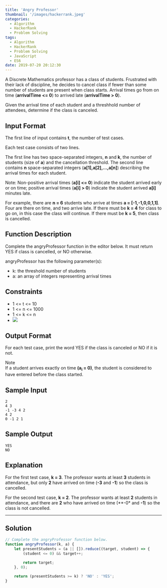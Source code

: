```yaml
---
title: 'Angry Professor'
thumbnail: '/images/hackerrank.jpeg'
categories:
  - Algorithm
  - HackerRank
  - Problem Solving
tags:
  - Algorithm
  - HackerRank
  - Problem Solving
  - JavaScript
  - ES6
date: 2019-07-20 20:12:30
---
```


A Discrete Mathematics professor has a class of students. Frustrated with their lack of discipline, he decides to cancel class if fewer than some number of students are present when class starts. Arrival times go from on time (**arrivalTime <= 0**) to arrived late (**arrivalTime > 0**).

Given the arrival time of each student and a threshhold number of attendees, determine if the class is canceled.

<!-- more -->

## Input Format

The first line of input contains **t**, the number of test cases.

Each test case consists of two lines.

The first line has two space-separated integers, **n** and **k**, the number of students (size of **a**) and the cancellation threshold. 
The second line contains **n** space-separated integers (**a[1],a[2],...,a[n]**) describing the arrival times for each student.

Note: Non-positive arrival times (**a[i] <= 0**) indicate the student arrived early or on time; positive arrival times (**a[i] > 0**) indicate the student arrived **a[i]** minutes late.

For example, there are **n = 6** students who arrive at times **a = [-1,-1,0,0,1,1]**. Four are there on time, and two arrive late. If there must be **k = 4** for class to go on, in this case the class will continue. If there must be **k = 5**, then class is cancelled.

## Function Description

Complete the angryProfessor function in the editor below. It must return YES if class is cancelled, or NO otherwise.

angryProfessor has the following parameter(s):

- k: the threshold number of students
- a: an array of integers representing arrival times

## Constraints 

- 1 <= t <= 10
- 1 <= n <= 1000
- 1 <= k <= n
- ![](https://latex.codecogs.com/gif.latex?-100&space;\leq&space;a[i]&space;\leq&space;100,&space;where&space;i&space;\in&space;[1,...,n])

## Output Format

For each test case, print the word YES if the class is canceled or NO if it is not.

Note <br/>
If a student arrives exactly on time **(a<sub>i</sub> = 0)**, the student is considered to have entered before the class started.

## Sample Input

```
2
4 3
-1 -3 4 2
4 2
0 -1 2 1
```

## Sample Output

```
YES
NO
```

## Explanation

For the first test case, **k = 3**. The professor wants at least **3** students in attendance, but only **2** have arrived on time (**-3** and **-1**) so the class is cancelled.

For the second test case, **k = 2**. The professor wants at least **2** students in attendance, and there are **2** who have arrived on time (**-0* and **-1**) so the class is not cancelled.

---

## Solution

```javascript
// Complete the angryProfessor function below.
function angryProfessor(k, a) {
    let presentStudents = (a || []).reduce((target, student) => {
        (student <= 0) && target++;

        return target;
    }, 0);

    return (presentStudents >= k) ? 'NO' : 'YES';
}
```
